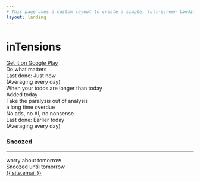 ```yaml
---
# This page uses a custom layout to create a simple, full-screen landing page.
layout: landing
---
```


<div class="landing-container">
  <div class="landing-content">
    <h1>inTensions</h1>
    <a href="https://play.google.com/store/apps/details?id=com.yourapp.package" class="button">
      Get it on Google Play
    </a>
        <div class="todo-list-container">   
      <div class="todo-item habit">
        <div class="todo-item-title">Do what matters</div>
        <div class="todo-item-subtitle">Last done: Just now<br>(Averaging every day)</div>
      </div>
      <div class="todo-item">
          <div class="todo-item-title">When your todos are longer than today</div>
          <div class="todo-item-subtitle">Added today</div>
      </div>
      <div class="todo-item">
        <div class="todo-item-title">Take the paralysis out of analysis</div>
        <div class="todo-item-subtitle overdue">a long time overdue</div>
      </div>
      <div class="todo-item habit">
        <div class="todo-item-title">No ads, no AI, no nonsense</div>
        <div class="todo-item-subtitle">Last done: Earlier today<br>(Averaging every day)</div>
      </div>
    </div>
    <!-- Snoozed Items Section -->
    <div class="snoozed-list-header">
      <h3>Snoozed</h3>
      <hr>
    </div>
    <div class="todo-list-container">
      <div class="todo-item snoozed">
        <div class="todo-item-title">worry about tomorrow</div>
        <div class="todo-item-subtitle">Snoozed until tomorrow</div>
      </div>
    </div>

  </div>
  <div class="contact-info">
    <a href="mailto:{{ site.email }}">{{ site.email }}</a>
  </div>
</div>